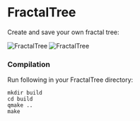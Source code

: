 # FractalTree
Create and save your own fractal tree:

![FractalTree](http://indidude.de/stuff/fractalTree.png?raw=true)
![FractalTree](http://indidude.de/stuff/tree_small.gif?raw=true)

### Compilation ###

Run following in your FractalTree directory:
```
mkdir build
cd build
qmake ..
make
```
